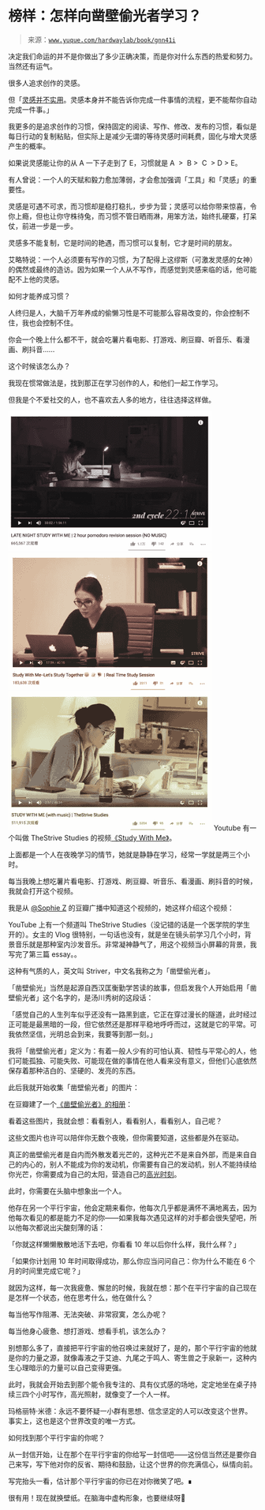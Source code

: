 # 榜样：怎样向凿壁偷光者学习？

> 来源：[`www.yuque.com/hardwaylab/book/gnn41i`](https://www.yuque.com/hardwaylab/book/gnn41i)

<ne-quote id="u02f505b8" data-lake-id="u02f505b8">

决定我们命运的并不是你做出了多少正确决策，而是你对什么东西的热爱和努力。当然还有运气。</ne-quote> 

很多人追求创作的灵感。 

但「[灵感并不实用](http://haohailong.net/2019/03/muse-and-the-so-called-real-stuff/)。灵感本身并不能告诉你完成一件事情的流程，更不能帮你自动完成一件事。」 

我更多的是追求创作的习惯，保持固定的阅读、写作、修改、发布的习惯，看似是每日行动的复制粘贴，但实际上是减少无谓的等待灵感时间耗费，固化与增大灵感产生的概率。 

如果说灵感能让你的从 A 一下子走到了 E，习惯就是 A  >  B >  C  > D > E。 

有人曾说：一个人的天赋和毅力愈加薄弱，才会愈加强调「工具」和「灵感」的重要性。 

灵感是可遇不可求，而习惯却是稳打稳扎，步步为营；灵感可以给你带来惊喜，令你上瘾，但也让你守株待兔，而习惯不管日晒雨淋，用笨方法，始终扎硬寨，打呆仗，前进一步是一步。 

灵感多不能复制，它是时间的艳遇，而习惯可以复制，它才是时间的朋友。 

艾略特说：一个人必须要有写作的习惯，为了配得上这缪斯（可激发灵感的女神）的偶然或最终的造访。因为如果一个人从不写作，而感觉到灵感来临的话，他可能配不上他的灵感。 

如何才能养成习惯？ 

人终归是人，大脑千万年养成的偷懒习性是不可能那么容易改变的，你会控制不住，我也会控制不住。 

你会一个晚上什么都不干，就会吃薯片看电影、打游戏、刷豆瓣、听音乐、看漫画、刷抖音…… 

这个时候该怎么办？ 

我现在惯常做法是，找到那正在学习创作的人，和他们一起工作学习。 

但我是个不爱社交的人，也不喜欢去人多的地方，往往选择这样做。

<ne-card data-card-name="image" data-card-type="inline" id="M4jT2" data-event-boundary="card">![](img/81f07e807f14014a58a0cbdbe3a14898.png)  <ne-p id="2dfefc95d05b44d4940335ac0e13619e" data-lake-id="2dfefc95d05b44d4940335ac0e13619e"><ne-card data-card-name="image" data-card-type="inline" id="KPJ8t" data-event-boundary="card">![](img/35b49dd42c719d68452d8331ee9bfcfa.png)  <ne-p id="ff8f48d9b7d6462fdbc4542738f1e02b" data-lake-id="ff8f48d9b7d6462fdbc4542738f1e02b"><ne-card data-card-name="image" data-card-type="inline" id="NYCpi" data-event-boundary="card">![](img/e509ca30c6f619f9317fd60701254434.png)  <ne-p id="1511b64c11a201a74bc650566a98a340" data-lake-id="1511b64c11a201a74bc650566a98a340">Youtube 有一个叫做 TheStrive Studies 的视频[《Study With Me》](https://www.youtube.com/channel/UCSQkQjPhnZw12Hj-SfsbX8w)。 

上面都是一个人在夜晚学习的情节，她就是静静在学习，经常一学就是两三个小时。  

<ne-card data-card-name="image" data-card-type="inline" id="kP1Ph" data-event-boundary="card"><ne-p id="be408d0f2692ced0707b350386efe864" data-lake-id="be408d0f2692ced0707b350386efe864"><ne-card data-card-name="image" data-card-type="inline" id="zQZse" data-event-boundary="card"><ne-p id="a2b348c03a60b11a206004cf7f6e52de" data-lake-id="a2b348c03a60b11a206004cf7f6e52de">每当我晚上想吃薯片看电影、打游戏、刷豆瓣、听音乐、看漫画、刷抖音的时候，我就会打开这个视频。 

我是从 [@Sophie Z](https://www.douban.com/people/sophie-z/status/) 的豆瓣广播中知道这个视频的，她这样介绍这个视频： 

YouTube 上有一个频道叫 TheStrive Studies（没记错的话是一个医学院的学生开的）。女主的 Vlog 很特别，一句话也没有，就是坐在镜头前学习几个小时，背景音乐就是那种室内沙发音乐。非常凝神静气了，用这个视频当小屏幕的背景，我写完了第三篇 essay。。  

<ne-card data-card-name="image" data-card-type="inline" id="QewF2" data-event-boundary="card"><ne-p id="35cf25cd9a9fbc772db868615de2fc03" data-lake-id="35cf25cd9a9fbc772db868615de2fc03"><ne-card data-card-name="image" data-card-type="inline" id="VdUsv" data-event-boundary="card"><ne-p id="9f9139b55eed3d0cf9f9f4c5f56510b9" data-lake-id="9f9139b55eed3d0cf9f9f4c5f56510b9">这种有气质的人，英文叫 Striver，中文名我称之为「凿壁偷光者」。 

「凿壁偷光」当然是起源自西汉匡衡勤学苦读的故事，但启发我个人开始启用「凿壁偷光者」这个名字的，是汤川秀树的这段话： <ne-quote id="u4d487f46" data-lake-id="u4d487f46">

「感觉自己的人生列车似乎还没有一路黑到底，它正在穿过漫长的隧道，此时经过正可能是最黑暗的一段，但它依然还是那样平稳地呼呼而过，这就是它的平常。可我依然坚信，光明总会到来，我要等到那一刻。」</ne-quote> 

我将「凿壁偷光者」定义为：有着一般人少有的可怕认真、韧性与平常心的人，他们可能孤独、可能失败、可能现在做的事情在他人看来没有意义，但他们心底依然保存着那种洁白的、坚硬的、发亮的东西。 

此后我就开始收集「凿壁偷光者」的图片：  

<ne-card data-card-name="image" data-card-type="inline" id="x5IB2" data-event-boundary="card"><ne-p id="b437405eb8a363948975e06a6d086b08" data-lake-id="b437405eb8a363948975e06a6d086b08"><ne-card data-card-name="image" data-card-type="inline" id="mJ9I5" data-event-boundary="card"><ne-p id="2ff596836b37c5b0a428d1ebe9c5e501" data-lake-id="2ff596836b37c5b0a428d1ebe9c5e501"><ne-card data-card-name="image" data-card-type="inline" id="FeTVt" data-event-boundary="card"><ne-p id="940345cc519b94879eae0b8da00d7f35" data-lake-id="940345cc519b94879eae0b8da00d7f35"><ne-card data-card-name="image" data-card-type="inline" id="Sqn1Z" data-event-boundary="card"><ne-p id="0a193a15395bfae4ddefa21d0a26ba62" data-lake-id="0a193a15395bfae4ddefa21d0a26ba62"><ne-card data-card-name="image" data-card-type="inline" id="nZM2X" data-event-boundary="card"><ne-p id="1f85645747be3df9afa3d602f5fcdff7" data-lake-id="1f85645747be3df9afa3d602f5fcdff7">在豆瓣建了一个[《凿壁偷光者》的相册](https://www.douban.com/photos/album/1686159083/)：  

<ne-card data-card-name="image" data-card-type="inline" id="IvBL7" data-event-boundary="card"><ne-p id="11c057849708d66f28328188db24f913" data-lake-id="11c057849708d66f28328188db24f913">看着这些图片，我就会想：看看别人，看看别人，看看别人，自己呢？ 

这些文图片也许可以陪伴你无数个夜晚，但你需要知道，这些都是外在驱动。 

真正的凿壁偷光者是自内而外散发着光芒的，这种光芒不是来自外部，而是来自自己的内心的，别人不能成为你的发动机，你需要有自己的发动机，别人不能持续给你光芒，你需要成为自己的太阳，营造自己的[高光时刻](https://mp.weixin.qq.com/s?__biz=MzA4MTQ0NDQxNg==&mid=2650640034&idx=1&sn=3b3151b5046e85e54c819641df6b0894&chksm=879dc58db0ea4c9b858b05b09e0640c822d4288fe14c68b57a7e9132d9f681a0da3190e83be7&token=348230470&lang=zh_CN#rd)。 

此时，你需要在头脑中想象出一个人。 

他存在另一个平行宇宙，他会定期来看你，他每次几乎都是满怀不满地离去，因为他每次看见的都是能力不足的你——如果我每次遇见这样的对手都会很失望吧，所以他每次都说出尖酸刻薄的话： 

「你就这样懒懒散散地活下去吧，你看看 10 年以后你什么样，我什么样？」 

「如果你计划用 10 年时间取得成功，那么你应当问问自己：你为什么不能在 6 个月的时间里完成它呢？」 

就因为这样，每一次我疲惫、懈怠的时候，我就在想：那个在平行宇宙的自己现在是怎样一个状态，他在思考什么，他在做什么？ 

每当他写作阻滞、无法突破、非常寂寞，怎么办呢？ 

每当他身心疲惫、想打游戏、想看手机，该怎么办？ 

别想那么多了，直接把平行宇宙的他召唤过来就好了，是的，那个平行宇宙的他就是你的力量之源，就像毒液之于艾迪、九尾之于鸣人、寄生兽之于泉新一，这种内生心理暗示的力量可以自己变得更强。 

此时，我就会开始去到那个能令我专注的、具有仪式感的场地，定定地坐在桌子持续三四个小时写作，高光照射，就像变了一个人一样。 <ne-quote id="u414ed9b3" data-lake-id="u414ed9b3">

玛格丽特·米德：永远不要怀疑一小群有思想、信念坚定的人可以改变这个世界。事实上，这也是这个世界改变的唯一方式。</ne-quote> 

如何找到那个平行宇宙的你呢？ 

从一封信开始，让在那个在平行宇宙的你给写一封信吧——这份信当然还是要你自己来写，写下他对你的反省、期待和鼓励，让这个世界的你充满信心，纵情向前。  

<ne-card data-card-name="image" data-card-type="inline" id="EdFeg" data-event-boundary="card"><ne-p id="1c5e854e68578f7ca2526349f429917d" data-lake-id="1c5e854e68578f7ca2526349f429917d">写完抬头一看，估计那个平行宇宙的你已在对你微笑了吧。∎ <ne-h3 id="XYgb7" data-lake-id="XYgb7"><ne-heading-ext><ne-heading-anchor></ne-heading-anchor><ne-heading-fold></ne-heading-fold></ne-heading-ext><ne-heading-content>[](https://mp.weixin.qq.com/s?__biz=MzU2NzA3NDE3Mw==&mid=2247489136&idx=1&sn=38f76636ac8acce9acdaa4978fbc628f&chksm=fca39a62cbd41374aa9e129a9d1693c848496e45406fcf5d112c3e8585a71e6ddd2163b37532&scene=21#wechat_redirect)</ne-heading-content></ne-h3> 

很有用！现在就换壁纸。在脑海中虚构形象，也要继续呀🍺</ne-card></ne-p></ne-card></ne-p></ne-card></ne-p></ne-card></ne-p></ne-card></ne-p></ne-card></ne-p></ne-card></ne-p></ne-card></ne-p></ne-card></ne-p></ne-card></ne-p></ne-card></ne-p></ne-card></ne-p></ne-card></ne-p></ne-card></ne-p>